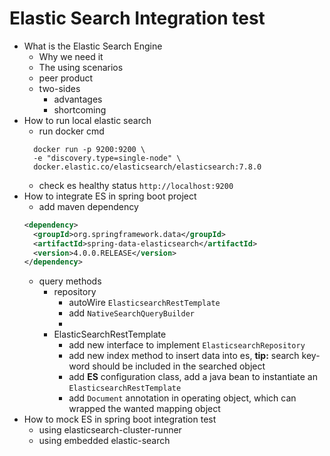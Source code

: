 # Elastic Search Integration test

* What is the Elastic Search Engine
  * Why we need it
  * The using scenarios
  * peer product
  * two-sides
    * advantages
    * shortcoming
* How to run local elastic search
  * run docker cmd 
  ```
    docker run -p 9200:9200 \
    -e "discovery.type=single-node" \
    docker.elastic.co/elasticsearch/elasticsearch:7.8.0
  ```
  * check es healthy status ``` http://localhost:9200 ```
* How to integrate ES in spring boot project
  * add maven dependency
  ```xml
  <dependency>
    <groupId>org.springframework.data</groupId>
    <artifactId>spring-data-elasticsearch</artifactId>
    <version>4.0.0.RELEASE</version>
  </dependency>
  ```
  * query methods
    * repository
      * autoWire ```ElasticsearchRestTemplate```
      * add ```NativeSearchQueryBuilder```
      * 
    * ElasticSearchRestTemplate
      * add new interface to implement ```ElasticsearchRepository```
      * add new index method to insert data into es, **tip:** search key-word should be included in the searched object
      * add **ES** configuration class, add a java bean to instantiate an ```ElasticsearchRestTemplate```
      * add ```Document``` annotation in operating object, which can wrapped the wanted mapping object
* How to mock ES in spring boot integration test
  * using elasticsearch-cluster-runner
  * using embedded elastic-search